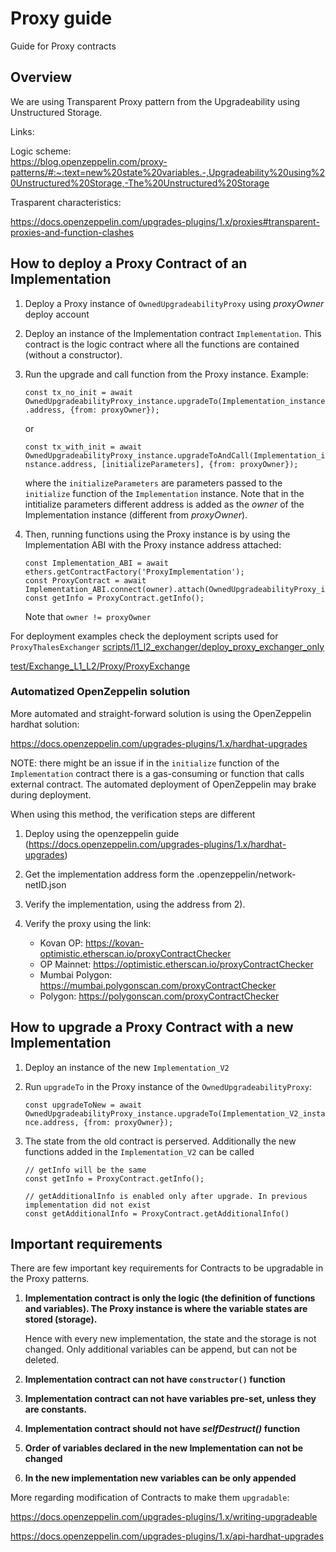 # Proxy guide

Guide for Proxy contracts

## Overview

We are using Transparent Proxy pattern from the Upgradeability using Unstructured Storage.

Links:

Logic scheme:  
https://blog.openzeppelin.com/proxy-patterns/#:~:text=new%20state%20variables.-,Upgradeability%20using%20Unstructured%20Storage,-The%20Unstructured%20Storage

Trasparent characteristics:

https://docs.openzeppelin.com/upgrades-plugins/1.x/proxies#transparent-proxies-and-function-clashes

## How to deploy a Proxy Contract of an Implementation

1. Deploy a Proxy instance of `OwnedUpgradeabilityProxy` using _proxyOwner_ deploy account
2. Deploy an instance of the Implementation contract `Implementation`. This contract is the logic contract where all the functions are contained (without a constructor).
3. Run the upgrade and call function from the Proxy instance. Example:

   `const tx_no_init = await OwnedUpgradeabilityProxy_instance.upgradeTo(Implementation_instance.address, {from: proxyOwner});`

   or

   `const tx_with_init = await OwnedUpgradeabilityProxy_instance.upgradeToAndCall(Implementation_instance.address, [initializeParameters], {from: proxyOwner});`

   where the `initializeParameters` are parameters passed to the `initialize` function of the `Implementation` instance. Note that in the intitialize parameters different address is added as the _owner_ of the Implementation instance (different from _proxyOwner_).

4. Then, running functions using the Proxy instance is by using the Implementation ABI with the Proxy instance address attached:

   ```
   const Implementation_ABI = await ethers.getContractFactory('ProxyImplementation');
   const ProxyContract = await Implementation_ABI.connect(owner).attach(OwnedUpgradeabilityProxy_instance.address);
   const getInfo = ProxyContract.getInfo();
   ```

   Note that `owner != proxyOwner`

For deployment examples check the deployment scripts used for `ProxyThalesExchanger`
[scripts/l1_l2_exchanger/deploy_proxy_exchanger_only](https://github.com/thales-markets/contracts/blob/main/scripts/l1_l2_exchanger/deploy_proxy_exchanger_only.js)

[test/Exchange_L1_L2/Proxy/ProxyExchange](https://github.com/thales-markets/contracts/blob/TD-176-feat-proxy-stalking-escrow/test/contracts/Exchange_L1_L2/Proxy/ProxyExchange.js)

### Automatized OpenZeppelin solution

More automated and straight-forward solution is using the OpenZeppelin hardhat solution:

https://docs.openzeppelin.com/upgrades-plugins/1.x/hardhat-upgrades

NOTE: there might be an issue if in the `initialize` function of the `Implementation` contract there is a gas-consuming or function that calls external contract. The automated deployment of OpenZeppelin may brake during deployment.

When using this method, the verification steps are different

1. Deploy using the openzeppelin guide (https://docs.openzeppelin.com/upgrades-plugins/1.x/hardhat-upgrades)

2. Get the implementation address form the .openzeppelin/network-netID.json

3. Verify the implementation, using the address from 2).

4. Verify the proxy using the link:
   - Kovan OP: https://kovan-optimistic.etherscan.io/proxyContractChecker
   - OP Mainnet: https://optimistic.etherscan.io/proxyContractChecker
   - Mumbai Polygon: https://mumbai.polygonscan.com/proxyContractChecker
   - Polygon: https://polygonscan.com/proxyContractChecker

## How to upgrade a Proxy Contract with a new Implementation

1. Deploy an instance of the new `Implementation_V2`
2. Run `upgradeTo` in the Proxy instance of the `OwnedUpgradeabilityProxy`:

   `const upgradeToNew = await OwnedUpgradeabilityProxy_instance.upgradeTo(Implementation_V2_instance.address, {from: proxyOwner});`

3. The state from the old contract is perserved. Additionally the new functions added in the `Implementation_V2` can be called

   ```
   // getInfo will be the same
   const getInfo = ProxyContract.getInfo();

   // getAdditionalInfo is enabled only after upgrade. In previous implementation did not exist
   const getAdditionalInfo = ProxyContract.getAdditionalInfo()
   ```

## Important requirements

There are few important key requirements for Contracts to be upgradable in the Proxy patterns.

1. **Implementation contract is only the logic (the definition of functions and variables). The Proxy instance is where the variable states are stored (storage).**

   Hence with every new implementation, the state and the storage is not changed. Only additional variables can be append, but can not be deleted.

2. **Implementation contract can not have `constructor()` function**

3. **Implementation contract can not have variables pre-set, unless they are constants.**

4. **Implementation contract should not have _selfDestruct()_ function**

5. **Order of variables declared in the new Implementation can not be changed**

6. **In the new implementation new variables can be only appended**

More regarding modification of Contracts to make them `upgradable`:

https://docs.openzeppelin.com/upgrades-plugins/1.x/writing-upgradeable

https://docs.openzeppelin.com/upgrades-plugins/1.x/api-hardhat-upgrades
